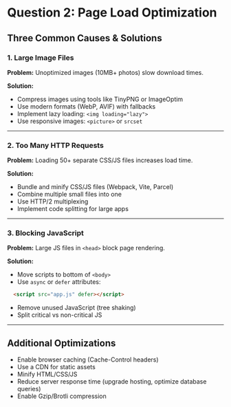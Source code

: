# Question 2: Page Load Optimization

## Three Common Causes & Solutions

### 1. **Large Image Files**
**Problem:** Unoptimized images (10MB+ photos) slow download times.

**Solution:**
- Compress images using tools like TinyPNG or ImageOptim
- Use modern formats (WebP, AVIF) with fallbacks
- Implement lazy loading: `<img loading="lazy">`
- Use responsive images: `<picture>` or `srcset`

---

### 2. **Too Many HTTP Requests**
**Problem:** Loading 50+ separate CSS/JS files increases load time.

**Solution:**
- Bundle and minify CSS/JS files (Webpack, Vite, Parcel)
- Combine multiple small files into one
- Use HTTP/2 multiplexing
- Implement code splitting for large apps

---

### 3. **Blocking JavaScript**
**Problem:** Large JS files in `<head>` block page rendering.

**Solution:**
- Move scripts to bottom of `<body>`
- Use `async` or `defer` attributes:
```html
  <script src="app.js" defer></script>
```
- Remove unused JavaScript (tree shaking)
- Split critical vs non-critical JS

---

## Additional Optimizations
- Enable browser caching (Cache-Control headers)
- Use a CDN for static assets
- Minify HTML/CSS/JS
- Reduce server response time (upgrade hosting, optimize database queries)
- Enable Gzip/Brotli compression
